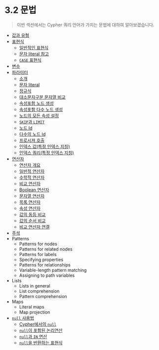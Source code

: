 # 3.2 문법

> 이번 섹션에서는 Cypher 쿼리 언어가 가지는 문법에 대하여 알아보겠습니다.

* [값과 유형](/chapter3/chapter3_2_1.md)
* [표현식](/chapter3/chapter3_2_2.md)
  * [일반적인 표현식](/chapter3/chapter3_2_2.md#chapter3221)
  * [문자 literal 참고](/chapter3/chapter3_2_2.md#chapter3222)
  * [`CASE` 표현식](/chapter3/chapter3_2_2.md#chapter3223)
* [변수](/chapter3/chapter3_2_3.md)
* [파라미터](/chapter3/chapter3_2_4.md)
  * [소개](/chapter3/chapter3_2_4.md#chapter3241)
  * [문자 literal](/chapter3/chapter3_2_4.md#chapter3242)
  * [정규식](/chapter3/chapter3_2_4.md#chapter3243)
  * [대소문자구분 문자열 비교](/chapter3/chapter3_2_4.md#chapter3244)
  * [속성포함 노드 생성](/chapter3/chapter3_2_4.md#chapter3245)
  * [속성포함 다수 노드 생성](/chapter3/chapter3_2_4.md#chapter3246)
  * [노드의 모든 속성 설정](/chapter3/chapter3_2_4.md#chapter3247)
  * [`SKIP`과 `LIMIT`](/chapter3/chapter3_2_4.md#chapter3248)
  * [노드 Id](/chapter3/chapter3_2_4.md#chapter3249)
  * [다수의 노드 Id](/chapter3/chapter3_2_4.md#chapter32410)
  * [프로시져 호출](/chapter3/chapter3_2_4.md#chapter32411)
  * [인덱스 값(특정 인덱스 지칭)](/chapter3/chapter3_2_4.md#chapter32412)
  * [인덱스 쿼리(특정 인덱스 지칭)](/chapter3/chapter3_2_4.md#chapter32413)
* [연산자](/chapter3/chapter3_2_5.md)
  * [연산자 개요](/chapter3/chapter3_2_5.md#chapter3251)
  * [일반적 연산자](/chapter3/chapter3_2_5.md#chapter3252)
  * [수학적 연산자](/chapter3/chapter3_2_5.md#chapter3253)
  * [비교 연산자](/chapter3/chapter3_2_5.md#chatper3254)
  * [Boolean 연산자](/chapter3/chapter3_2_5.md#chapter3255)
  * [문자열 연산자](/chapter3/chapter3_2_5.md#chapter3256)
  * [목록 연산자](/chapter3/chapter3_2_5.md#chapter3257)
  * [속성 연산자](/chapter3/chapter3_2_5.md#chapter3258)
  * [값의 동등 비교](/chapter3/chapter3_2_5.md#chapter3259)
  * [값의 순서 비교](/chapter3/chapter3_2_5.md#chapter32510)
  * [비교 연산자 연결](/chapter3/chapter3_2_5.md#chapter32511)
* [주석](/chapter3/chapter3_2_6.md)
* Patterns
  * Patterns for nodes
  * Patterns for related nodes
  * Patterns for labels
  * Specifying properties
  * Patterns for relationships
  * Variable-length pattern matching
  * Assigning to path variables
* Lists
  * Lists in general
  * List comprehension
  * Pattern comprehension
* Maps
  * Literal maps
  * Map projection
* [`null` 사용법](/chapter3/chapter3_2_10.md)
  * [Cypher에서의 `null`](/chapter3/chapter3_2_10.md#chapter32101)
  * [`null`이 포함된 논리연산](/chapter3/chapter3_2_10.md#chapter32102)  
  * [`null`과 `IN` 연산](/chapter3/chapter3_2_10.md#chapter32103)
  * [`null`을 반환하는 표현식](/chapter3/chapter3_2_10.md#chapter32104)



